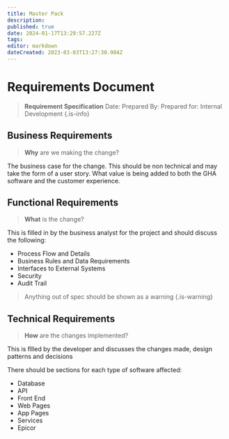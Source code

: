 ```yaml
---
title: Master Pack
description: 
published: true
date: 2024-01-17T13:29:57.227Z
tags: 
editor: markdown
dateCreated: 2023-03-03T13:27:30.984Z
---
```


# Requirements Document

> **Requirement Specification**
> Date: 
> Prepared By: 
> Prepared for: Internal Development
{.is-info}


## Business Requirements

> **Why** are we making the change?

The business case for the change. This should be non technical and may take the form of a user story. What value is being added to both the GHA software and the customer experience.

## Functional Requirements

> **What** is the change?

This is filled in by the business analyst for the project and should discuss the following:

- Process Flow and Details
- Business Rules and Data Requirements
- Interfaces to External Systems
- Security
- Audit Trail
 
> Anything out of spec should be shown as a warning
{.is-warning}

## Technical Requirements

> **How** are the changes implemented?

This is fllled by the developer and discusses the changes made, design patterns and decisions

There should be sections for each type of software affected:

- Database
- API
- Front End
- Web Pages
- App Pages
- Services
- Epicor

 


